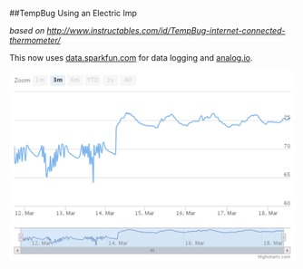##TempBug Using an Electric Imp

_based on http://www.instructables.com/id/TempBug-internet-connected-thermometer/_

This now uses [data.sparkfun.com](https://data.sparkfun.com/) for data logging and [analog.io](https://analog.io/).

![Example Graph](https://raw.githubusercontent.com/sund/tempbug/master/images/chart.png)
